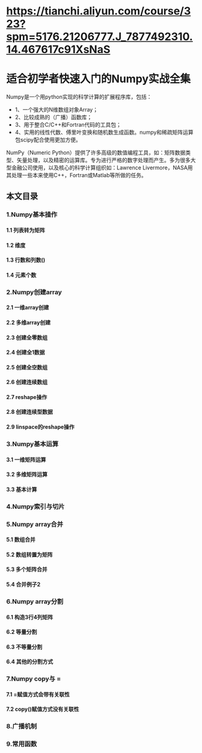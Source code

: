 # https://tianchi.aliyun.com/course/323?spm=5176.21206777.J_7877492310.14.467617c91XsNaS
# 适合初学者快速入门的Numpy实战全集

Numpy是一个用python实现的科学计算的扩展程序库，包括：
* 1、一个强大的N维数组对象Array；
* 2、比较成熟的（广播）函数库；
* 3、用于整合C/C++和Fortran代码的工具包；
* 4、实用的线性代数、傅里叶变换和随机数生成函数。numpy和稀疏矩阵运算包scipy配合使用更加方便。

NumPy（Numeric Python）提供了许多高级的数值编程工具，如：矩阵数据类型、矢量处理，以及精密的运算库。专为进行严格的数字处理而产生。多为很多大型金融公司使用，以及核心的科学计算组织如：Lawrence Livermore，NASA用其处理一些本来使用C++，Fortran或Matlab等所做的任务。
## 本文目录
### 1.Numpy基本操作
#### 1.1 列表转为矩阵
#### 1.2 维度
#### 1.3 行数和列数()
#### 1.4 元素个数
### 2.Numpy创建array
#### 2.1 一维array创建
#### 2.2 多维array创建
#### 2.3 创建全零数组
#### 2.4 创建全1数据
#### 2.5 创建全空数组
#### 2.6 创建连续数组
#### 2.7 reshape操作
#### 2.8 创建连续型数据
#### 2.9 linspace的reshape操作
### 3.Numpy基本运算
#### 3.1 一维矩阵运算
#### 3.2 多维矩阵运算
#### 3.3 基本计算
### 4.Numpy索引与切片
### 5.Numpy array合并
#### 5.1 数组合并
#### 5.2 数组转置为矩阵
#### 5.3 多个矩阵合并
#### 5.4 合并例子2
### 6.Numpy array分割
#### 6.1 构造3行4列矩阵
#### 6.2 等量分割
#### 6.3 不等量分割
#### 6.4 其他的分割方式
### 7.Numpy copy与 =
#### 7.1 =赋值方式会带有关联性
#### 7.2 copy()赋值方式没有关联性
### 8.广播机制
### 9.常用函数
